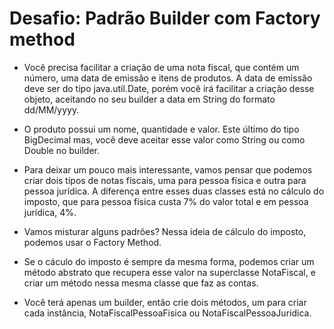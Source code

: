 ﻿#  Desafio: Padrão Builder com Factory method

* Você precisa facilitar a criação de uma nota fiscal, que contém um número, uma data de emissão e itens de produtos.
A data de emissão deve ser do tipo java.util.Date, porém você irá facilitar a criação desse objeto, aceitando no seu 
builder a data em String do formato dd/MM/yyyy.

* O produto possui um nome, quantidade e valor. Este último do tipo BigDecimal mas, você deve aceitar esse valor 
como String ou como Double no builder.

* Para deixar um pouco mais interessante, vamos pensar que podemos criar dois tipos de notas fiscais, 
uma para pessoa física e outra para pessoa jurídica.
A diferença entre esses duas classes está no cálculo do imposto, que para pessoa física custa 7% do valor total 
e em pessoa jurídica, 4%.

* Vamos misturar alguns padrões? Nessa ideia de cálculo do imposto, podemos usar o Factory Method.

* Se o cáculo do imposto é sempre da mesma forma, podemos criar um método abstrato que recupera esse valor 
na superclasse NotaFiscal, e criar um método nessa mesma classe que faz as contas.

* Você terá apenas um builder, então crie dois métodos, um para criar cada instância, 
NotaFiscalPessoaFisica ou NotaFiscalPessoaJuridica.
